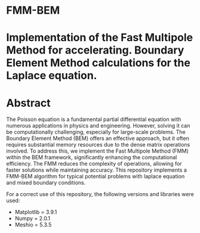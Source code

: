 # FMM-BEM 

# Implementation of the Fast Multipole Method for accelerating. Boundary Element Method calculations for the Laplace equation.


# Abstract
The Poisson equation is a fundamental partial differential equation with numerous applications in physics and engineering. However, solving it can be computationally challenging, especially for large-scale problems. The Boundary Element Method (BEM) offers an effective approach, but it often requires substantial memory resources due to the dense matrix operations involved. To address this, we implement the Fast Multipole Method (FMM) within the BEM framework, significantly enhancing the computational efficiency. The FMM reduces the complexity of operations, allowing for faster solutions while maintaining accuracy. This repository implements a FMM-BEM algorithm for typical potential problems with laplace equation and mixed boundary conditions. 


For a correct use of this repository, the following versions and libraries were used:

- Matplotlib = 3.9.1
- Numpy = 2.0.1
- Meshio = 5.3.5








